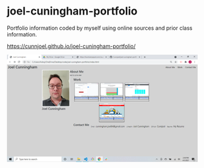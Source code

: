 # joel-cuningham-portfolio

Portfolio information coded by myself using online sources and prior class information.

https://cunnjoel.github.io/joel-cuningham-portfolio/

<img src="./assets/images/screenshot3.png" alt=sreenShot></img>